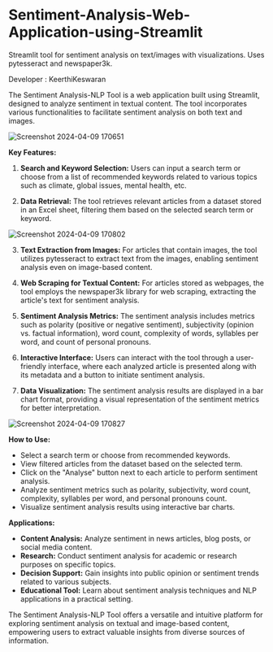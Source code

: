 # Sentiment-Analysis-Web-Application-using-Streamlit
Streamlit tool for sentiment analysis on text/images with visualizations. Uses pytesseract and newspaper3k.

Developer : KeerthiKeswaran

The Sentiment Analysis-NLP Tool is a web application built using Streamlit, designed to analyze sentiment in textual content. The tool incorporates various functionalities to facilitate sentiment analysis on both text and images.

![Screenshot 2024-04-09 170651](https://github.com/KeerthiKeswaran/Sentiment-Analysis-Web-Application-using-Streamlit/assets/154911121/08143b81-1eb9-4fdc-acaf-96511874f8ba)


**Key Features:**

1. **Search and Keyword Selection:** Users can input a search term or choose from a list of recommended keywords related to various topics such as climate, global issues, mental health, etc.

2. **Data Retrieval:** The tool retrieves relevant articles from a dataset stored in an Excel sheet, filtering them based on the selected search term or keyword.

![Screenshot 2024-04-09 170802](https://github.com/KeerthiKeswaran/Sentiment-Analysis-Web-Application-using-Streamlit/assets/154911121/90de879f-6d27-4e81-be03-356b7e80e612)

3. **Text Extraction from Images:** For articles that contain images, the tool utilizes pytesseract to extract text from the images, enabling sentiment analysis even on image-based content.

4. **Web Scraping for Textual Content:** For articles stored as webpages, the tool employs the newspaper3k library for web scraping, extracting the article's text for sentiment analysis.

5. **Sentiment Analysis Metrics:** The sentiment analysis includes metrics such as polarity (positive or negative sentiment), subjectivity (opinion vs. factual information), word count, complexity of words, syllables per word, and count of personal pronouns.

6. **Interactive Interface:** Users can interact with the tool through a user-friendly interface, where each analyzed article is presented along with its metadata and a button to initiate sentiment analysis.

7. **Data Visualization:** The sentiment analysis results are displayed in a bar chart format, providing a visual representation of the sentiment metrics for better interpretation.

![Screenshot 2024-04-09 170827](https://github.com/KeerthiKeswaran/Sentiment-Analysis-Web-Application-using-Streamlit/assets/154911121/7bdf0309-79f7-4a05-8d10-aef0ff44be34)

**How to Use:**

- Select a search term or choose from recommended keywords.
- View filtered articles from the dataset based on the selected term.
- Click on the "Analyse" button next to each article to perform sentiment analysis.
- Analyze sentiment metrics such as polarity, subjectivity, word count, complexity, syllables per word, and personal pronouns count.
- Visualize sentiment analysis results using interactive bar charts.

**Applications:**

- **Content Analysis:** Analyze sentiment in news articles, blog posts, or social media content.
- **Research:** Conduct sentiment analysis for academic or research purposes on specific topics.
- **Decision Support:** Gain insights into public opinion or sentiment trends related to various subjects.
- **Educational Tool:** Learn about sentiment analysis techniques and NLP applications in a practical setting.

The Sentiment Analysis-NLP Tool offers a versatile and intuitive platform for exploring sentiment analysis on textual and image-based content, empowering users to extract valuable insights from diverse sources of information.

